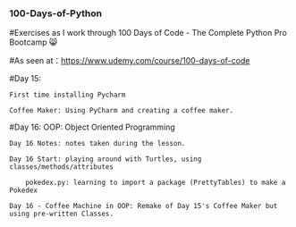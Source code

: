 ### 100-Days-of-Python

#Exercises as I work through 100 Days of Code - The Complete Python Pro Bootcamp 😸

#As seen at：https://www.udemy.com/course/100-days-of-code



 #Day 15:
 
    First time installing Pycharm

    Coffee Maker: Using PyCharm and creating a coffee maker.
  
  
 #Day 16: OOP: Object Oriented Programming
 
    Day 16 Notes: notes taken during the lesson.
  
    Day 16 Start: playing around with Turtles, using classes/methods/attributes
  
        pokedex.py: learning to import a package (PrettyTables) to make a Pokedex
      
    Day 16 - Coffee Machine in OOP: Remake of Day 15's Coffee Maker but using pre-written Classes.
  
  
  
     
